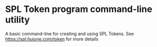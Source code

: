 # SPL Token program command-line utility

A basic command-line for creating and using SPL Tokens.  See https://spl.huione.com/token for more details
